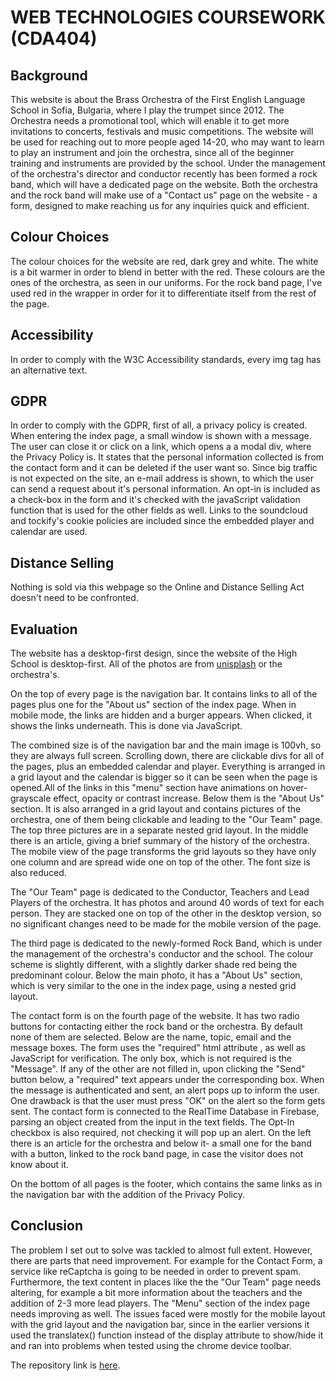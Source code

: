 

# WEB TECHNOLOGIES COURSEWORK (CDA404)

## Background
This website is about the Brass Orchestra of the First English Language School in Sofia, Bulgaria, where I play the trumpet since 2012. The Orchestra needs a promotional tool, which will enable it to get more invitations to concerts, festivals and music competitions. The website will be used for reaching out to more people aged 14-20, who may want to learn to play an instrument and join the orchestra, since all of the beginner training and instruments are provided by the school. Under the management of the orchestra's director and conductor recently has been formed a rock band, which will have a dedicated page on the website. Both the orchestra and the rock band will make use of a "Contact us" page on the website - a form, designed to make reaching us for any inquiries quick and efficient.


## Colour Choices
The colour choices for the website are red, dark grey and white. The white is a bit warmer in order to blend in better with the red. These colours are the ones of the orchestra, as seen in our uniforms. For the rock band page, I've used red in the wrapper in order for it to differentiate itself from the rest of the page.

## Accessibility
In order to comply with the W3C Accessibility standards, every img tag has an alternative text.

## GDPR
In order to comply with the GDPR, first of all, a privacy policy is created. When entering the index page, a small window is shown with a message. The user can close it or click on a link, which opens a a modal div, where the Privacy Policy is. It states that the personal information collected is from the contact form and it can be deleted if the user want so. Since big traffic is not expected on the site, an e-mail address is shown, to which the user can send a request about it's personal information. An opt-in is included as a check-box in the form and it's checked with the javaScript validation function that is used for the other fields as well.
Links to the soundcloud and tockify's cookie policies are included since the embedded player and calendar are used. 
## Distance Selling
Nothing is sold via this webpage so the Online and Distance Selling Act doesn't need to be confronted.

## Evaluation
The website has a desktop-first design, since the website of the High School is desktop-first. All of the photos are from [unisplash](https://unsplash.com) or the orchestra's.

On the top of every page is the navigation bar. It contains links to all of the pages plus one for the "About us" section of the index page. When in mobile mode, the links are hidden and a burger appears. When clicked, it shows the links underneath. This is done via JavaScript.

The combined size is of the navigation bar and the main image is 100vh, so they are always full screen.  Scrolling down, there are clickable divs for all of the pages, plus an embedded calendar and player. Everything is arranged in a grid layout and the calendar is bigger so it can be seen when the page is opened.All of the links in this "menu" section have animations on hover- grayscale effect, opacity or contrast increase.
Below them is the "About Us" section. It is also arranged in a grid layout and contains pictures of the orchestra, one of them being clickable and leading to the "Our Team" page. The top three pictures are in a separate nested grid layout. In the middle there is an article, giving a brief summary of the history of the orchestra. 
The mobile view of the page transforms the grid layouts so they have only one column and are spread wide one on top of the other. The font size is also reduced.

The "Our Team" page is dedicated to the Conductor, Teachers and Lead Players of the orchestra. It has photos and around 40 words of text for each person. They are stacked one on top of the other in the desktop version, so no significant changes need to be made for the mobile version of the page.

The third page is dedicated to the newly-formed Rock Band, which is under the management of the orchestra's conductor and the school. The colour scheme is slightly different, with a slightly darker shade red being the predominant colour.
Below the main photo, it has a "About Us" section, which is very similar to the one in the index page, using a nested grid layout.

The contact form is on the fourth page of the website. It has two radio buttons for contacting either the rock band or the orchestra. By default none of them are selected.  Below are the name, topic, email and the message boxes. The form uses the "required" html attribute , as well as JavaScript for verification. The only box, which is not required is the "Message". If any of the other are not filled in, upon clicking the "Send" button below,  a "required" text appears under the corresponding box. When the message is authenticated and sent, an alert pops up to inform the user. One drawback is that the user must press "OK" on the alert so the form gets sent. The contact form is connected to the RealTime Database in Firebase, parsing an object created from the input in the text fields. The Opt-In checkbox is also required, not checking it will pop up an alert.
On the left there is an article for the orchestra and below it- a small one for the band with a button, linked to the rock band page, in case the visitor does not know about it.

On the bottom of all pages is the footer, which contains the same links as in the navigation bar with the addition of the Privacy Policy.

## Conclusion
The problem I set out to solve was tackled to almost full extent. However, there are parts that need improvement. For example for the Contact Form, a service like reCaptcha is going to be needed in order to prevent spam. Furthermore, the text content in places like the the "Our Team" page needs altering, for example a bit more information about the teachers and the addition of 2-3 more lead players. The "Menu" section of the index page needs improving as well. The issues faced were mostly for the mobile layout with the grid layout and the navigation bar, since in the earlier versions it used the translatex() function instead of the display attribute to show/hide it and ran into problems when tested using the chrome device toolbar.

The repository link is [here](https://github.com/uchitelq/cda404/tree/master/assignment).






